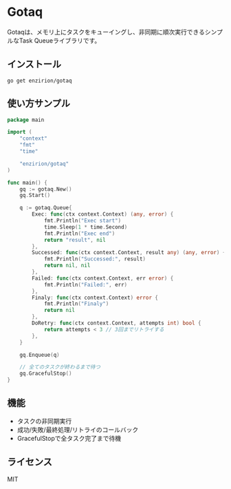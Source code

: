 # Gotaq

Gotaqは、メモリ上にタスクをキューイングし、非同期に順次実行できるシンプルなTask Queueライブラリです。

## インストール

```
go get enzirion/gotaq
```

## 使い方サンプル

```go
package main

import (
	"context"
	"fmt"
	"time"

	"enzirion/gotaq"
)

func main() {
	gq := gotaq.New()
	gq.Start()

	q := gotaq.Queue{
		Exec: func(ctx context.Context) (any, error) {
			fmt.Println("Exec start")
			time.Sleep(1 * time.Second)
			fmt.Println("Exec end")
			return "result", nil
		},
		Successed: func(ctx context.Context, result any) (any, error) {
			fmt.Println("Successed:", result)
			return nil, nil
		},
		Failed: func(ctx context.Context, err error) {
			fmt.Println("Failed:", err)
		},
		Finaly: func(ctx context.Context) error {
			fmt.Println("Finaly")
			return nil
		},
		DoRetry: func(ctx context.Context, attempts int) bool {
			return attempts < 3 // 3回までリトライする
		},
	}

	gq.Enqueue(q)

	// 全てのタスクが終わるまで待つ
	gq.GracefulStop()
}
```

## 機能
- タスクの非同期実行
- 成功/失敗/最終処理/リトライのコールバック
- GracefulStopで全タスク完了まで待機

## ライセンス
MIT
